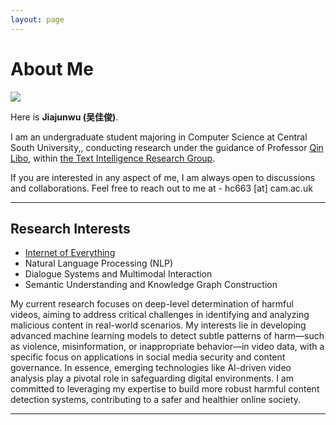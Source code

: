 ```yaml
---
layout: page
---
```


# About Me

<img src="https://caihanlin.com/caihanlin.jpg" class="floatpic">

Here is **Jiajunwu (吴佳俊)**.<br>

I am an undergraduate student majoring in Computer Science at Central South University,, conducting research under the guidance of Professor   [Qin Libo](https://faculty.csu.edu.cn/qinlibo/zh_CN/index.htm), within [the Text Intelligence Research Group](https://ioe.eng.cam.ac.uk/). 

If you are interested in any aspect of me, I am always open to discussions and collaborations. Feel free to reach out to me at - hc663 [at] cam.ac.uk


---

## Research Interests

- [Internet of Everything](https://scholar.google.com/citations?view_op=search_authors&hl=zh-CN&mauthors=label:internet_of_everything)
- Natural Language Processing (NLP)
- Dialogue Systems and Multimodal Interaction
- Semantic Understanding and Knowledge Graph Construction

My current research focuses on deep-level determination of harmful videos, aiming to address critical challenges in identifying and analyzing malicious content in real-world scenarios. My interests lie in developing advanced machine learning models to detect subtle patterns of harm—such as violence, misinformation, or inappropriate behavior—in video data, with a specific focus on applications in social media security and content governance. In essence, emerging technologies like AI-driven video analysis play a pivotal role in safeguarding digital environments. I am committed to leveraging my expertise to build more robust harmful content detection systems, contributing to a safer and healthier online society.

---




<br>


